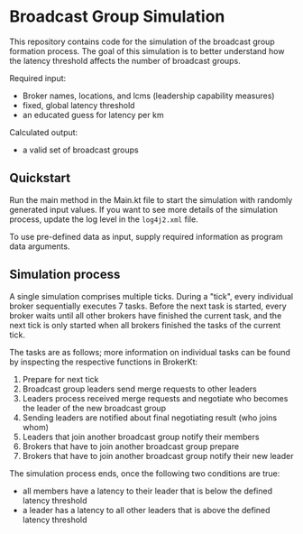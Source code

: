 # Broadcast Group Simulation

This repository contains code for the simulation of the broadcast group formation process.
The goal of this simulation is to better understand how the latency threshold affects the number of broadcast groups.

Required input:
- Broker names, locations, and lcms (leadership capability measures)
- fixed, global latency threshold
- an educated guess for latency per km

Calculated output:
- a valid set of broadcast groups

## Quickstart

Run the main method in the Main.kt file to start the simulation with randomly generated input values.
If you want to see more details of the simulation process, update the log level in the `log4j2.xml` file.

To use pre-defined data as input, supply required information as program data arguments.

## Simulation process

A single simulation comprises multiple ticks.
During a "tick", every individual broker sequentially executes 7 tasks.
Before the next task is started, every broker waits until all other brokers have finished the current task,
and the next tick is only started when all brokers finished the tasks of the current tick.

The tasks are as follows; more information on individual tasks can be found by inspecting the respective functions in
 BrokerKt:
1. Prepare for next tick
2. Broadcast group leaders send merge requests to other leaders
3. Leaders process received merge requests and negotiate who becomes the leader of the new broadcast group
4. Sending leaders are notified about final negotiating result (who joins whom)
5. Leaders that join another broadcast group notify their members
6. Brokers that have to join another broadcast group prepare
7. Brokers that have to join another broadcast group notify their new leader

The simulation process ends, once the following two conditions are true:
- all members have a latency to their leader that is below the defined latency threshold
- a leader has a latency to all other leaders that is above the defined latency threshold